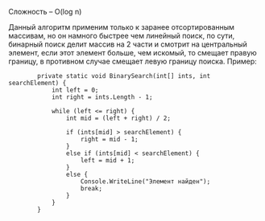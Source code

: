 Сложность – O(log n)

Данный алгоритм применим только к заранее отсортированным массивам, но он намного быстрее чем линейный поиск, по сути, бинарный поиск делит массив на 2 части и смотрит на центральный элемент, если этот элемент больше, чем искомый, то смещает правую границу, в противном случае смещает левую границу поиска.
Пример:
```Csharp
        private static void BinarySearch(int[] ints, int searchElement) {
            int left = 0;
            int right = ints.Length - 1;

            while (left <= right) {
                int mid = (left + right) / 2;

                if (ints[mid] > searchElement) {
                    right = mid - 1;
                }
                else if (ints[mid] < searchElement) {
                    left = mid + 1;
                }
                else {
                    Console.WriteLine("Элемент найден");
                    break;
                }
            }
        }
```
